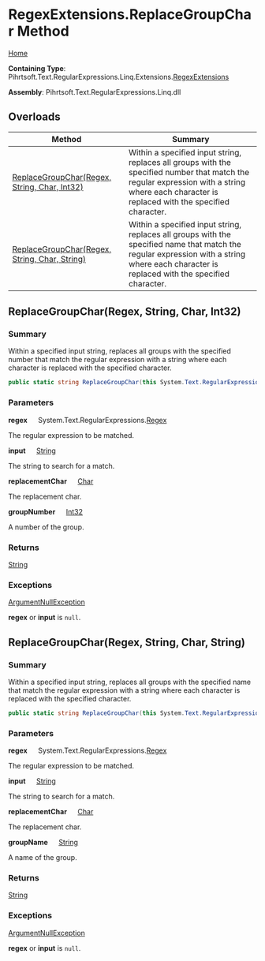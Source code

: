 # RegexExtensions\.ReplaceGroupChar Method

[Home](../../../../../../../README.md)

**Containing Type**: Pihrtsoft\.Text\.RegularExpressions\.Linq\.Extensions\.[RegexExtensions](../README.md)

**Assembly**: Pihrtsoft\.Text\.RegularExpressions\.Linq\.dll

## Overloads

| Method | Summary |
| ------ | ------- |
| [ReplaceGroupChar(Regex, String, Char, Int32)](#Pihrtsoft_Text_RegularExpressions_Linq_Extensions_RegexExtensions_ReplaceGroupChar_System_Text_RegularExpressions_Regex_System_String_System_Char_System_Int32_) | Within a specified input string, replaces all groups with the specified number that match the regular expression with a string where each character is replaced with the specified character\. |
| [ReplaceGroupChar(Regex, String, Char, String)](#Pihrtsoft_Text_RegularExpressions_Linq_Extensions_RegexExtensions_ReplaceGroupChar_System_Text_RegularExpressions_Regex_System_String_System_Char_System_String_) | Within a specified input string, replaces all groups with the specified name that match the regular expression with a string where each character is replaced with the specified character\. |

## ReplaceGroupChar\(Regex, String, Char, Int32\) <a name="Pihrtsoft_Text_RegularExpressions_Linq_Extensions_RegexExtensions_ReplaceGroupChar_System_Text_RegularExpressions_Regex_System_String_System_Char_System_Int32_"></a>

### Summary

Within a specified input string, replaces all groups with the specified number that match the regular expression with a string where each character is replaced with the specified character\.

```csharp
public static string ReplaceGroupChar(this System.Text.RegularExpressions.Regex regex, string input, char replacementChar, int groupNumber)
```

### Parameters

**regex** &emsp; System\.Text\.RegularExpressions\.[Regex](https://docs.microsoft.com/en-us/dotnet/api/system.text.regularexpressions.regex)

The regular expression to be matched\.

**input** &emsp; [String](https://docs.microsoft.com/en-us/dotnet/api/system.string)

The string to search for a match\.

**replacementChar** &emsp; [Char](https://docs.microsoft.com/en-us/dotnet/api/system.char)

The replacement char\.

**groupNumber** &emsp; [Int32](https://docs.microsoft.com/en-us/dotnet/api/system.int32)

A number of the group\.

### Returns

[String](https://docs.microsoft.com/en-us/dotnet/api/system.string)

### Exceptions

[ArgumentNullException](https://docs.microsoft.com/en-us/dotnet/api/system.argumentnullexception)

**regex** or **input** is `null`\.

## ReplaceGroupChar\(Regex, String, Char, String\) <a name="Pihrtsoft_Text_RegularExpressions_Linq_Extensions_RegexExtensions_ReplaceGroupChar_System_Text_RegularExpressions_Regex_System_String_System_Char_System_String_"></a>

### Summary

Within a specified input string, replaces all groups with the specified name that match the regular expression with a string where each character is replaced with the specified character\.

```csharp
public static string ReplaceGroupChar(this System.Text.RegularExpressions.Regex regex, string input, char replacementChar, string groupName)
```

### Parameters

**regex** &emsp; System\.Text\.RegularExpressions\.[Regex](https://docs.microsoft.com/en-us/dotnet/api/system.text.regularexpressions.regex)

The regular expression to be matched\.

**input** &emsp; [String](https://docs.microsoft.com/en-us/dotnet/api/system.string)

The string to search for a match\.

**replacementChar** &emsp; [Char](https://docs.microsoft.com/en-us/dotnet/api/system.char)

The replacement char\.

**groupName** &emsp; [String](https://docs.microsoft.com/en-us/dotnet/api/system.string)

A name of the group\.

### Returns

[String](https://docs.microsoft.com/en-us/dotnet/api/system.string)

### Exceptions

[ArgumentNullException](https://docs.microsoft.com/en-us/dotnet/api/system.argumentnullexception)

**regex** or **input** is `null`\.

